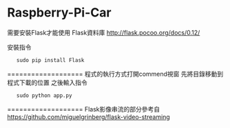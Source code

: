 # Raspberry-Pi-Car
需要安裝Flask才能使用
Flask資料庫
http://flask.pocoo.org/docs/0.12/

安裝指令
```
   sudo pip install Flask
```
===================
程式的執行方式打開commend視窗
先將目錄移動到程式下載的位置
之後輸入指令
```
   sudo python app.py
```
===================
Flask影像串流的部分參考自
https://github.com/miguelgrinberg/flask-video-streaming
